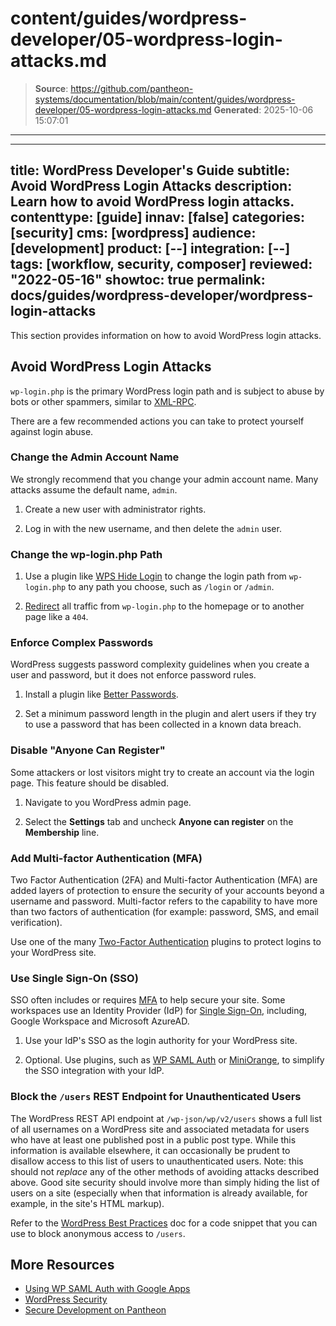 # content/guides/wordpress-developer/05-wordpress-login-attacks.md

> **Source**: https://github.com/pantheon-systems/documentation/blob/main/content/guides/wordpress-developer/05-wordpress-login-attacks.md
> **Generated**: 2025-10-06 15:07:01

---

---
title: WordPress Developer's Guide
subtitle: Avoid WordPress Login Attacks
description: Learn how to avoid WordPress login attacks.
contenttype: [guide]
innav: [false]
categories: [security]
cms: [wordpress]
audience: [development]
product: [--]
integration: [--]
tags: [workflow, security, composer]
reviewed: "2022-05-16"
showtoc: true
permalink: docs/guides/wordpress-developer/wordpress-login-attacks
---

This section provides information on how to avoid WordPress login attacks.

## Avoid WordPress Login Attacks

`wp-login.php` is the primary WordPress login path and is subject to abuse by bots or other spammers, similar to [XML-RPC](#avoid-xml-rpc-attacks).

There are a few recommended actions you can take to protect yourself against login abuse.

### Change the Admin Account Name

We strongly recommend that you change your admin account name. Many attacks assume the default name, `admin`.

1. Create a new user with administrator rights.

1. Log in with the new username, and then delete the `admin` user.

### Change the wp-login.php Path

1. Use a plugin like [WPS Hide Login](https://wordpress.org/plugins/wps-hide-login/) to change the login path from `wp-login.php` to any path you choose, such as `/login` or `/admin`.

1. [Redirect](/guides/redirect/advanced#redirect-one-path-to-another) all traffic from `wp-login.php` to the homepage or to another page like a `404`.

### Enforce Complex Passwords

WordPress suggests password complexity guidelines when you create a user and password, but it does not enforce password rules.

1. Install a plugin like [Better Passwords](https://wordpress.org/plugins/better-passwords/).

1. Set a minimum password length in the plugin and alert users if they try to use a password that has been collected in a known data breach.

### Disable "Anyone Can Register"

Some attackers or lost visitors might try to create an account via the login page. This feature should be disabled.

1. Navigate to you WordPress admin page.

1. Select the **Settings** tab and uncheck **Anyone can register** on the **Membership** line.

### Add Multi-factor Authentication (MFA)

Two Factor Authentication (2FA) and Multi-factor Authentication (MFA) are added layers of protection to ensure the security of your accounts beyond a username and password. Multi-factor refers to the capability to have more than two factors of authentication (for example: password, SMS, and email verification).

Use one of the many [Two-Factor Authentication](https://wordpress.org/plugins/tags/two-factor-authentication/) plugins to protect logins to your WordPress site.

### Use Single Sign-On (SSO)

SSO often includes or requires [MFA](#add-multi-factor-authentication-mfa) to help secure your site. Some workspaces use an Identity Provider (IdP) for [Single Sign-On](/guides/sso/sso-organizations), including, Google Workspace and Microsoft AzureAD.

1. Use your IdP's SSO as the login authority for your WordPress site.

1. Optional. Use plugins, such as [WP SAML Auth](https://wordpress.org/plugins/wp-saml-auth/) or [MiniOrange](https://plugins.miniorange.com/wordpress), to simplify the SSO integration with your IdP.

### Block the `/users` REST Endpoint for Unauthenticated Users

The WordPress REST API endpoint at `/wp-json/wp/v2/users` shows a full list of all usernames on a WordPress site and associated metadata for users who have at least one published post in a public post type. While this information is available elsewhere, it can occasionally be prudent to disallow access to this list of users to unauthenticated users. Note: this should not _replace_ any of the other methods of avoiding attacks described above. Good site security should involve more than simply hiding the list of users on a site (especially when that information is already available, for example, in the site's HTML markup).

Refer to the [WordPress Best Practices](/guides/wordpress-developer/wordpress-best-practices#option-2-block-only-the-users-wordpress-rest-endpoint) doc for a code snippet that you can use to block anonymous access to `/users`.

## More Resources

- [Using WP SAML Auth with Google Apps](/guides/wordpress-google-sso/)
- [WordPress Security](/guides/wordpress-pantheon/wp-security)
- [Secure Development on Pantheon](/guides/secure-development)
